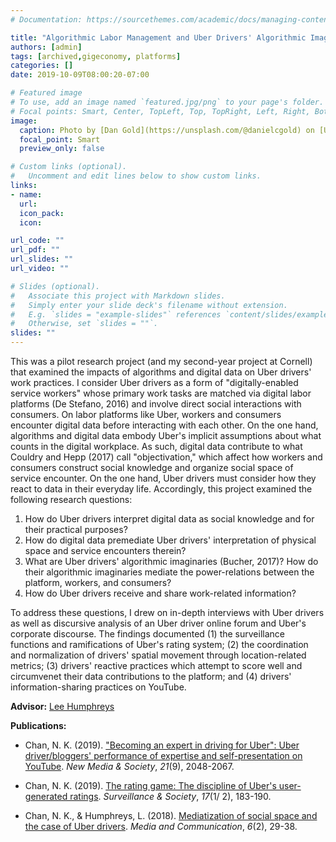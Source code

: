 ```yaml
---
# Documentation: https://sourcethemes.com/academic/docs/managing-content/

title: "Algorithmic Labor Management and Uber Drivers' Algorithmic Imaginaries"
authors: [admin]
tags: [archived,gigeconomy, platforms]
categories: []
date: 2019-10-09T08:00:20-07:00

# Featured image
# To use, add an image named `featured.jpg/png` to your page's folder.
# Focal points: Smart, Center, TopLeft, Top, TopRight, Left, Right, BottomLeft, Bottom, BottomRight.
image: 
  caption: Photo by [Dan Gold](https://unsplash.com/@danielcgold) on [Unsplash](https://unsplash.com/)
  focal_point: Smart
  preview_only: false

# Custom links (optional).
#   Uncomment and edit lines below to show custom links.
links:
- name: 
  url: 
  icon_pack: 
  icon: 

url_code: ""
url_pdf: ""
url_slides: ""
url_video: ""

# Slides (optional).
#   Associate this project with Markdown slides.
#   Simply enter your slide deck's filename without extension.
#   E.g. `slides = "example-slides"` references `content/slides/example-slides.md`.
#   Otherwise, set `slides = ""`.
slides: ""
---
```


This was a pilot research project (and my second-year project at Cornell) that examined the impacts of algorithms and digital data on Uber drivers' work practices. I consider Uber drivers as a form of "digitally-enabled service workers" whose primary work tasks are matched via digital labor platforms (De Stefano, 2016) and involve direct social interactions with consumers. On labor platforms like Uber, workers and consumers encounter digital data before interacting with each other. On the one hand, algorithms and digital data embody Uber's implicit assumptions about what counts in the digital workplace. As such, digital data contribute to what Couldry and Hepp (2017) call "objectivation," which affect how workers and consumers construct social knowledge and organize social space of service encounter. On the one hand, Uber drivers must consider how they react to data in their everyday life. Accordingly, this project examined the following research questions: 

1. How do Uber drivers interpret digital data as social knowledge and for their practical purposes?
2. How do digital data premediate Uber drivers' interpretation of physical space and service encounters therein?
3. What are Uber drivers' algorithmic imaginaries (Bucher, 2017)? How do their algorithmic imaginaries mediate the power-relations between the platform, workers, and consumers?
4. How do Uber drivers receive and share work-related information? 

To address these questions, I drew on in-depth interviews with Uber drivers as well as discursive analysis of an Uber driver online forum and Uber's corporate discourse. The findings documented (1) the surveillance functions and ramifications of Uber's rating system; (2) the coordination and normalization of drivers' spatial movement through location-related metrics; (3) drivers' reactive practices which attempt to score well and circumvenet their data contributions to the platform; and (4) drivers' information-sharing practices on YouTube.

**Advisor:** [Lee Humphreys](http://blogs.cornell.edu/humphreys/)

**Publications:** 

* Chan, N. K. (2019). ["Becoming an expert in driving for Uber": Uber driver/bloggers' performance of expertise and self-presentation on YouTube](https://journals.sagepub.com/doi/abs/10.1177/1461444819837736). *New Media & Society*, *21*(9), 2048-2067.

* Chan, N. K. (2019). [The rating game: The discipline of Uber's user-generated ratings](https://ojs.library.queensu.ca/index.php/surveillance-and-society/article/view/12911). *Surveillance & Society*, *17*(1/ 2), 183-190.

* Chan, N. K., & Humphreys, L. (2018). [Mediatization of social space and the case of Uber drivers](https://www.cogitatiopress.com/mediaandcommunication/article/view/1316). *Media and Communication*, *6*(2), 29-38.
